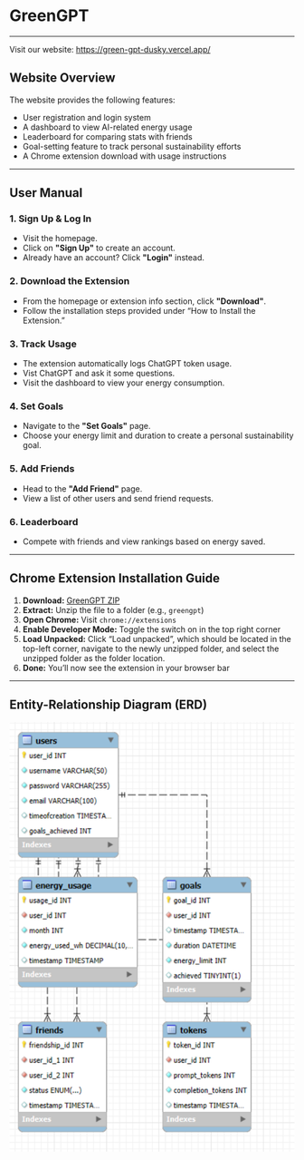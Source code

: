 # GreenGPT

---

Visit our website: https://green-gpt-dusky.vercel.app/

## Website Overview

The website provides the following features:

- User registration and login system  
- A dashboard to view AI-related energy usage  
- Leaderboard for comparing stats with friends  
- Goal-setting feature to track personal sustainability efforts  
- A Chrome extension download with usage instructions

---

## User Manual

### 1. **Sign Up & Log In**
- Visit the homepage.
- Click on **"Sign Up"** to create an account.
- Already have an account? Click **"Login"** instead.

### 2. **Download the Extension**
- From the homepage or extension info section, click **"Download"**.
- Follow the installation steps provided under “How to Install the Extension.”

### 3. **Track Usage**
- The extension automatically logs ChatGPT token usage.
- Vist ChatGPT and ask it some questions.
- Visit the dashboard to view your energy consumption.

### 4. **Set Goals**
- Navigate to the **"Set Goals"** page.
- Choose your energy limit and duration to create a personal sustainability goal.

### 5. **Add Friends**
- Head to the **"Add Friend"** page.
- View a list of other users and send friend requests.

### 6. **Leaderboard**
- Compete with friends and view rankings based on energy saved.

---

## Chrome Extension Installation Guide

1. **Download:** [GreenGPT ZIP](https://cise.ufl.edu/~t.lu/cis4930/extension/greengpt.zip)
2. **Extract:** Unzip the file to a folder (e.g., `greengpt`)
3. **Open Chrome:** Visit `chrome://extensions`
4. **Enable Developer Mode:** Toggle the switch on in the top right corner
5. **Load Unpacked:** Click “Load unpacked”, which should be located in the top-left corner, navigate to the newly unzipped folder, and select the unzipped folder as the folder location.
6. **Done:** You’ll now see the extension in your browser bar

---

## Entity-Relationship Diagram (ERD)

![ER diagram (crow's foot)](/erd.png)
